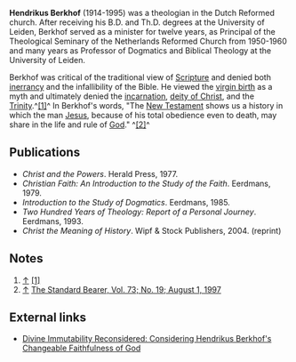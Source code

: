 **Hendrikus Berkhof** (1914-1995) was a theologian in the Dutch
Reformed church. After receiving his B.D. and Th.D. degrees at the
University of Leiden, Berkhof served as a minister for twelve
years, as Principal of the Theological Seminary of the Netherlands
Reformed Church from 1950-1960 and many years as Professor of
Dogmatics and Biblical Theology at the University of Leiden.

Berkhof was critical of the traditional view of
[Scripture](Scripture "Scripture") and denied both
[inerrancy](Inerrancy "Inerrancy") and the infallibility of the
Bible. He viewed the [virgin birth](Virgin_birth "Virgin birth") as
a myth and ultimately denied the
[incarnation](Incarnation "Incarnation"),
[deity of Christ](Deity_of_Christ "Deity of Christ"), and the
[Trinity](Trinity "Trinity").^[[1]](#note-0)^ In Berkhof's words,
"The [New Testament](New_Testament "New Testament") shows us a
history in which the man [Jesus](Jesus "Jesus"), because of his
total obedience even to death, may share in the life and rule of
[God](God "God")." ^[[2]](#note-1)^


## Publications

-   *Christ and the Powers*. Herald Press, 1977.
-   *Christian Faith: An Introduction to the Study of the Faith*.
    Eerdmans, 1979.
-   *Introduction to the Study of Dogmatics*. Eerdmans, 1985.
-   *Two Hundred Years of Theology: Report of a Personal Journey*.
    Eerdmans, 1993.
-   *Christ the Meaning of History*. Wipf & Stock Publishers, 2004.
    (reprint)

## Notes

1.  [↑](#ref-0) [[1]](http://www.lowedown.com/contempchrist.htm)
2.  [↑](#ref-1)
    [The Standard Bearer, Vol. 73; No. 19; August 1, 1997](http://www.prca.org/standard_bearer/volume73/1997aug01.html)

## External links

-   [Divine Immutability Reconsidered: Considering Hendrikus Berkhof's Changeable Faithfulness of God](http://www.geocities.com/developingtheology/KenosisImmutability.html)



